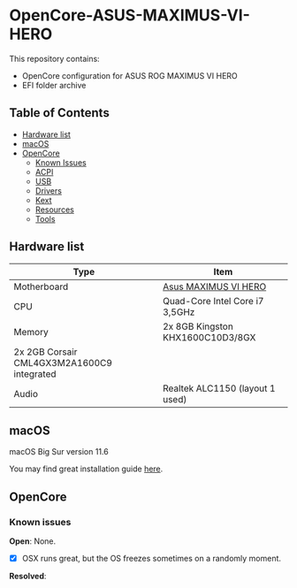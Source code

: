 # OpenCore-ASUS-MAXIMUS-VI-HERO

This repository contains:

- OpenCore configuration for ASUS ROG MAXIMUS VI HERO
- EFI folder archive

## Table of Contents

- [Hardware list](#hardware-list)
- [macOS](#macos)
- [OpenCore](#opencore)
  - [Known Issues](#known-issues)
  - [ACPI](#acpi)
  - [USB](#usb)
  - [Drivers](#drivers)
  - [Kext](#kext)
  - [Resources](#resources)
  - [Tools](#tools)

## Hardware list

| Type | Item |
| ---- | ---- |
| Motherboard | [Asus MAXIMUS VI HERO](https://pcpartpicker.com/product/msw323/asus-motherboard-maximusvihero) |
| CPU         | Quad-Core Intel Core i7 3,5GHz |
| Memory      | 2x 8GB Kingston KHX1600C10D3/8GX 
                2x 2GB Corsair CML4GX3M2A1600C9 integrated | 
| Audio       | Realtek ALC1150 (layout 1 used) |


## macOS

macOS Big Sur version 11.6 

You may find great installation guide [here](https://dortania.github.io/OpenCore-Install-Guide/installer-guide/).

## OpenCore

### Known issues

**Open**: None.
- [x] OSX runs great, but the OS freezes sometimes on a randomly moment.

**Resolved**:
